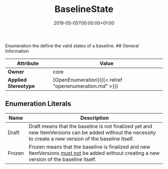 ﻿---
title: BaselineState
toc: false
type: specs
date: "2019-05-05T00:00:00+01:00"
draft: false
menu_name: vec120

# Prev/next pager order (if `docs_section_pager` enabled in `params.toml`)
weight: 
---
<html>   <head>     </head>   <body> Enumeration the define the valid states of a baseline.</body> </html>
## General Information

| Attribute               | Value |
|-------------------------|-------|
| **Owner**               | core |
| **Applied Stereotype**  | [OpenEnumeration]({{< relref "openenumeration.md" >}})<br/>  |

## Enumeration Literals
| Name          | **Description** |
|---------------|-----------------|
| Draft | <html>   <head>     </head>   <body> Draft means that the baseline is not finalized yet and new ItemVersions can be added without the necessity to create a new version of the baseline itself.</body> </html> |
| Frozen | <html>   <head>     </head>   <body> Frozen means that the baseline is finalized and new ItemVersions <u>must not</u> be added without creating a new version of the baseline itself.</body> </html> |
